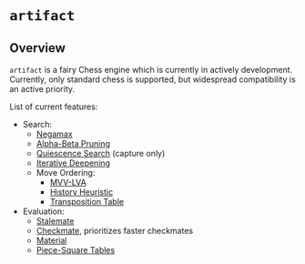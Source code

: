 # `artifact`

## Overview

`artifact` is a fairy Chess engine which is currently in actively development. Currently, only standard chess is supported, but widespread compatibility is an active priority.

List of current features:
- Search:
    - [Negamax](https://www.chessprogramming.org/Negamax)
    - [Alpha-Beta Pruning](https://www.chessprogramming.org/Alpha-Beta)
    - [Quiescence Search](https://www.chessprogramming.org/Quiescence_Search) (capture only)
    - [Iterative Deepening](https://www.chessprogramming.org/Iterative_Deepening)
    - Move Ordering:
        - [MVV-LVA](https://www.chessprogramming.org/MVV-LVA)
        - [History Heuristic](https://www.chessprogramming.org/History_Heuristic)
        - [Transposition Table](https://www.chessprogramming.org/Transposition_Table)
- Evaluation:
    - [Stalemate](https://www.chessprogramming.org/Stalemate)
    - [Checkmate](https://www.chessprogramming.org/Checkmate), prioritizes faster checkmates
    - [Material](https://www.chessprogramming.org/Material)
    - [Piece-Square Tables](https://www.chessprogramming.org/Piece-Square_Tables)